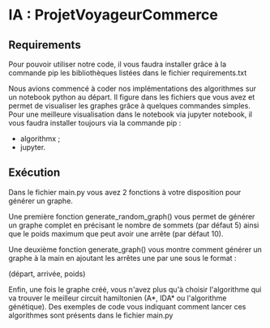 # IA : ProjetVoyageurCommerce

## Requirements
Pour pouvoir utiliser notre code, il vous faudra installer grâce à la commande pip les bibliothèques listées dans le fichier requirements.txt

Nous avions commencé à coder nos implémentations des algorithmes sur un notebook python au départ.
Il figure dans les fichiers que vous avez et permet de visualiser les graphes grâce à quelques commandes simples.
Pour une meilleure visualisation dans le notebook via jupyter notebook, il vous faudra installer toujours via la commande pip :
- algorithmx ;
- jupyter.

## Exécution
Dans le fichier main.py vous avez 2 fonctions à votre disposition pour générer un graphe.

Une première fonction generate_random_graph() vous permet de générer un graphe complet en précisant le nombre de sommets (par défaut 5) ainsi que le poids maximum que peut avoir une arrête (par défaut 10).

Une deuxième fonction generate_graph() vous montre comment générer un graphe à la main en ajoutant les arrêtes une par une sous le format :

(départ, arrivée, poids)

Enfin, une fois le graphe créé, vous n'avez plus qu'à choisir l'algorithme qui va trouver le meilleur circuit hamiltonien (A*, IDA* ou l'algorithme génétique).
Des exemples de code vous indiquant comment lancer ces algorithmes sont présents dans le fichier main.py
